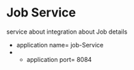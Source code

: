 # Job Service

service about integration about Job details

* application name= job-Service
* * application port= 8084